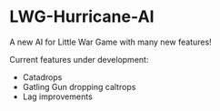# LWG-Hurricane-AI
A new AI for Little War Game with many new features! 

Current features under development:
- Catadrops
- Gatling Gun dropping caltrops
- Lag improvements
